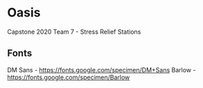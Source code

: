 # Oasis
Capstone 2020 Team 7 - Stress Relief Stations 

## Fonts
DM Sans - https://fonts.google.com/specimen/DM+Sans
Barlow - https://fonts.google.com/specimen/Barlow